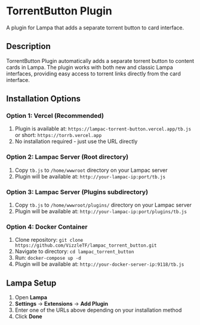 # TorrentButton Plugin

A plugin for Lampa that adds a separate torrent button to card interface.

## Description

TorrentButton Plugin automatically adds a separate torrent button to content cards in Lampa. The plugin works with both new and classic Lampa interfaces, providing easy access to torrent links directly from the card interface.

## Installation Options

### Option 1: Vercel (Recommended)
1. Plugin is available at: `https://lampac-torrent-button.vercel.app/tb.js` or short: `https://torrb.vercel.app`
2. No installation required - just use the URL directly

### Option 2: Lampac Server (Root directory)
1. Copy `tb.js` to `/home/wwwroot` directory on your Lampac server
2. Plugin will be available at: `http://your-lampac-ip:port/tb.js`

### Option 3: Lampac Server (Plugins subdirectory)
1. Copy `tb.js` to `/home/wwwroot/plugins/` directory on your Lampac server
2. Plugin will be available at: `http://your-lampac-ip:port/plugins/tb.js`

### Option 4: Docker Container
1. Clone repository: `git clone https://github.com/VizzleTF/lampac_torrent_button.git`
2. Navigate to directory: `cd lampac_torrent_button`
3. Run: `docker-compose up -d`
4. Plugin will be available at: `http://your-docker-server-ip:9118/tb.js`

## Lampa Setup

1. Open **Lampa** 
2. **Settings** → **Extensions** → **Add Plugin**
3. Enter one of the URLs above depending on your installation method
4. Click **Done**
